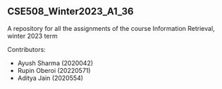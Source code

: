 ## CSE508_Winter2023_A1_36
A repository for all the assignments of the course Information Retrieval, winter 2023 term

Contributors: 
- Ayush Sharma (2020042)
- Rupin Oberoi (20220571)
- Aditya Jain (2020554)
